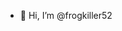 - 👋 Hi, I’m @frogkiller52
<!---
frogkiller52/frogkiller52 is a ✨ special ✨ repository because its `README.md` (this file) appears on your GitHub profile.
You can click the Preview link to take a look at your changes.
--->

